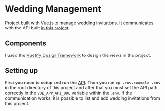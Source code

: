 # Wedding Management
Project built with Vue.js to manage wedding invitations. It communicates with the API built [in this project](https://github.com/jorgeribeiro/wedding-rsvp).

## Components
I used the [Vuetify Design Framework](https://vuetifyjs.com/en/) to design the views in the project.

## Setting up
First you need to setup and run the [API](https://github.com/jorgeribeiro/wedding-rsvp). Then you run `cp .env.example .env` in the root directory of this project and after that you must set the API path correctly in the `VUE_APP_API_URL` variable within the `.env`. If the communication works, it is possible to list and add wedding invitations from this project.
